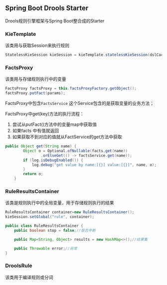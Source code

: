 ## Spring Boot Drools Starter

Drools规则引擎框架与Spring Boot整合成的Starter


### KieTemplate 

该类用与获取Session来执行规则

```java
StatelessKieSession kieSession = kieTemplate.statelessKieSession(dslCache, dslr);
```

### FactsProxy

该类用与存储规则执行中的变量

```java
FactsProxy factsProxy = this.factsProxyFactory.getObject();
factsProxy.putFact(params);
```

FactsProxy中包含`FactsService` 这个Service包含的是获取变量的业务方法；

FactsProxy中get(key)方法的执行流程：

 1. 尝试从putFact()方法中的变量map中获取值
 2. 如果facts 中有值就返回
 3. 如果获取不到对应的值就从FactService的get方法中获取

```java
public Object get(String name) {
        Object o = Optional.ofNullable(facts.get(name))
                .orElseGet(() -> factsService.get(name));
        if (log.isDebugEnabled()) {
            log.debug("get value by name:[{}] value:[{}]", name, o);
        }
        return o;
    }
```

### RuleResultsContainer

该类是规则执行中的全局变量，用于存储规则执行的结果

```java
RuleResultsContainer container=new RuleResultsContainer();
kieSession.setGlobal("rule", container);
```

```java
public class RuleResultsContainer {
    public boolean stop = false;//是否中断

    public Map<String, Object> results = new HashMap<>();//结果集

    public Throwable error;//异常
}
```

### DroolsRule

该类用于编译规则或分词